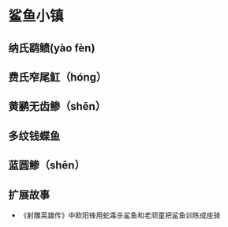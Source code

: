 # 鲨鱼小镇

## 纳氏鹞鲼(yào fèn)

## 费氏窄尾魟（hóng）

## 黄鹂无齿鲹（shēn）

## 多纹钱蝶鱼

## 蓝圆鲹（shēn）

## 扩展故事

- 《射雕英雄传》中欧阳锋用蛇毒杀鲨鱼和老顽童把鲨鱼训练成座骑
